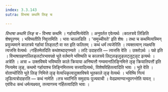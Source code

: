 ```yaml
---
index: 3.3.143
sutra: विभाषा कथमि लिङ् च

---
```

_विभाषा कथमि लिङ् च_ - विभषा कथमि । गर्हायामित्येवेति । अनुवर्तत एवेत्यर्थः ।कालत्रये लि॑ङिति शेषपूरणम् । भविष्यतीति निवृत्तमिति । भावः चाल्लडिति । 'समुच्चीयते' इति शेषः । तथा च कथमित्यस्मिन् प्रयुज्यमाने कालत्रये गर्हायां लिङ्लटौ वा स्त इति फलितम् । कथं धर्मं त्यजेरिति । त्यक्तत्वान् त्यक्ष्यसि त्यजसि वेत्यर्थः ।गर्हितमेतदिति कथंशब्दाद्गम्यते । लटि उदाहरति —  त्यजसि वेति । उक्तोऽर्थः । पक्षे इति । विभाषाग्रहणाल्लिङ्लटोरभावपक्षे भूते वर्तमाने भविष्यति च कालत्रये लिट्लङ्लुङ्लट्लुट्लृट इत्यर्थः । अत्रेति । अत्रा = उक्तविषये भविष्यति काले क्रियाया अनिष्पत्तौ गम्यमानांलिङ्निमित्ते लृङ् क्रियातिपत्तौ॑ इति नित्यमेव लृङ्, कथमो गर्हायाश्च लिङ्निमित्तस्य सत्त्वादित्यर्थः, विशेषविहितत्वादिति भावः । भूते वेति ।वोताप्यो॑रिति भूते लिङ् निमित्ते लृङ् वेत्यधिकृत्वादुक्तविषये भूतकाले लृङ् वेत्यर्थः । भविष्यि नित्यं लृडित्यत्रोदाहरति —  कथं नामेति ।तत्र भवा॑निति समुदायः पूज्यवाची । वेदप्रामाण्याभ्युपगन्तेति यावत् । एवंविधः कथं धर्मत्यक्ष्यत्, तत्त्यागस्य गर्हितत्वादिति भावः ।